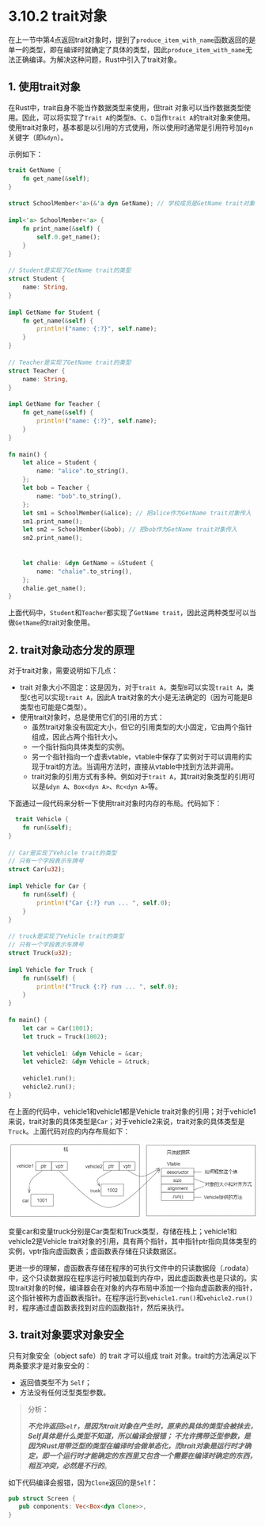 # 3.10.2 trait对象

在上一节中第4点返回trait对象时，提到了`produce_item_with_name`函数返回的是单一的类型，即在编译时就确定了具体的类型，因此`produce_item_with_name`无法正确编译。为解决这种问题，Rust中引入了trait对象。

## 1. 使用trait对象

在Rust中，trait自身不能当作数据类型来使用，但trait 对象可以当作数据类型使用。因此，可以将实现了`Trait A`的类型`B`、`C`、`D`当作`trait A`的trait对象来使用。使用trait对象时，基本都是以引用的方式使用，所以使用时通常是引用符号加`dyn`关键字（即`&dyn`）。

示例如下：

```rust
trait GetName {
    fn get_name(&self);
}

struct SchoolMember<'a>(&'a dyn GetName); // 学校成员是GetName trait对象

impl<'a> SchoolMember<'a> {
    fn print_name(&self) {
        self.0.get_name();
    }
}

// Student是实现了GetName trait的类型
struct Student {
    name: String,
}

impl GetName for Student {
    fn get_name(&self) {
        println!("name: {:?}", self.name);
    }
}

// Teacher是实现了GetName trait的类型
struct Teacher {
    name: String,
}

impl GetName for Teacher {
    fn get_name(&self) {
        println!("name: {:?}", self.name);
    }
}

fn main() {
    let alice = Student {
        name: "alice".to_string(),
    };
    let bob = Teacher {
        name: "bob".to_string(),
    };
    let sm1 = SchoolMember(&alice); // 把alice作为GetName trait对象传入
    sm1.print_name();
    let sm2 = SchoolMember(&bob); // 把bob作为GetName trait对象传入
    sm2.print_name();


    let chalie: &dyn GetName = &Student {
        name: "chalie".to_string(),
    };
    chalie.get_name();
}
```

上面代码中，`Student`和`Teacher`都实现了`GetName trait`，因此这两种类型可以当做`GetName`的trait对象使用。

## 2. trait对象动态分发的原理

对于trait对象，需要说明如下几点：

- trait 对象大小不固定：这是因为，对于`trait A`，类型`B`可以实现`trait A`，类型`C`也可以实现`trait A`，因此A trait对象的大小是无法确定的（因为可能是B类型也可能是C类型）。
- 使用trait对象时，总是使用它们的引用的方式：
  - 虽然trait对象没有固定大小，但它的引用类型的大小固定，它由两个指针组成，因此占两个指针大小。
  - 一个指针指向具体类型的实例。
  - 另一个指针指向一个虚表vtable，vtable中保存了实例对于可以调用的实现于trait的方法。当调用方法时，直接从vtable中找到方法并调用。
  - trait对象的引用方式有多种。例如对于`trait A`，其trait对象类型的引用可以是`&dyn A`、`Box<dyn A>`、`Rc<dyn A>`等。

下面通过一段代码来分析一下使用trait对象时内存的布局。代码如下：

```rust
  trait Vehicle {
    fn run(&self);
}

// Car是实现了Vehicle trait的类型
// 只有一个字段表示车牌号
struct Car(u32);

impl Vehicle for Car {
    fn run(&self) {
        println!("Car {:?} run ... ", self.0);
    }
}

// truck是实现了Vehicle trait的类型
// 只有一个字段表示车牌号
struct Truck(u32);

impl Vehicle for Truck {
    fn run(&self) {
        println!("Truck {:?} run ... ", self.0);
    }
}

fn main() {
    let car = Car(1001);
    let truck = Truck(1002);

    let vehicle1: &dyn Vehicle = &car;
    let vehicle2: &dyn Vehicle = &truck;

    vehicle1.run();
    vehicle2.run();
}
```

在上面的代码中，vehicle1和vehicle1都是Vehicle trait对象的引用；对于vehicle1来说，trait对象的具体类型是`Car`；对于vehicle2来说，trait对象的具体类型是`Truck`。上面代码对应的内存布局如下：

  ![注释](.././assets/14.png)

变量car和变量truck分别是Car类型和Truck类型，存储在栈上；vehicle1和vehicle2是Vehicle trait对象的引用，具有两个指针，其中指针ptr指向具体类型的实例，vptr指向虚函数表；虚函数表存储在只读数据区。

更进一步的理解，虚函数表存储在程序的可执行文件中的只读数据段（.rodata）中，这个只读数据段在程序运行时被加载到内存中，因此虚函数表也是只读的。实现trait对象的时候，编译器会在对象的内存布局中添加一个指向虚函数表的指针，这个指针被称为虚函数表指针。在程序运行到`vehicle1.run()`和`vehicle2.run()`时，程序通过虚函数表找到对应的函数指针，然后来执行。

## 3. trait对象要求对象安全

只有对象安全（object safe）的 trait 才可以组成 trait 对象。trait的方法满足以下两条要求才是对象安全的：
- 返回值类型不为 `Self`；
- 方法没有任何泛型类型参数。

> 分析：
>
>***不允许返回`Self`，是因为trait对象在产生时，原来的具体的类型会被抹去，Self具体是什么类型不知道，所以编译会报错；
>    不允许携带泛型参数，是因为Rust用带泛型的类型在编译时会做单态化，而trait对象是运行时才确定，即一个运行时才能确定的东西里又包含一个需要在编译时确定的东西，相互冲突，必然是不行的***。

如下代码编译会报错，因为`Clone`返回的是`Self`：

```rust
pub struct Screen {
   pub components: Vec<Box<dyn Clone>>,
}
```
